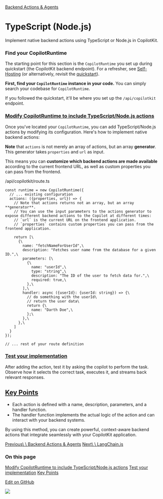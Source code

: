 [Backend Actions & Agents](https://docs.copilotkit.ai/guides/backend-actions)

# TypeScript (Node.js)

Implement native backend actions using TypeScript or Node.js in CopilotKit.

### Find your CopilotRuntime

The starting point for this section is the `CopilotRuntime` you set up during quickstart (the CopilotKit backend endpoint).
For a refresher, see [Self-Hosting](https://docs.copilotkit.ai/guides/self-hosting) (or alternatively, revisit the [quickstart](https://docs.copilotkit.ai/quickstart)).

**First, find your `CopilotRuntime` instance in your code.** You can simply search your codebase for `CopilotRuntime`.

If you followed the quickstart, it'll be where you set up the `/api/copilotkit` endpoint.

### [Modify CopilotRuntime to include TypeScript/Node.js actions](https://docs.copilotkit.ai/guides/backend-actions/typescript-backend-actions\#modify-copilotruntime-to-include-typescriptnodejs-actions)

Once you've located your `CopilotRuntime`, you can add TypeScript/Node.js actions by modifying its configuration. Here's how to implement native backend actions:

**Note** that `actions` is not merely an array of actions, but an array **generator**.
This generator takes `properties` and `url` as input.

This means you can **customize which backend actions are made available** according to the current frontend URL, as well as custom properties you can pass from the frontend.

/api/copilotkit/route.ts

```
const runtime = new CopilotRuntime({
  // ... existing configuration
  actions: ({properties, url}) => {
    // Note that actions returns not an array, but an array **generator**.
    // You can use the input parameters to the actions generator to expose different backend actions to the Copilot at different times:
    // `url` is the current URL on the frontend application.
    // `properties` contains custom properties you can pass from the frontend application.

    return [\
      {\
        name: "fetchNameForUserId",\
        description: "Fetches user name from the database for a given ID.",\
        parameters: [\
          {\
            name: "userId",\
            type: "string",\
            description: "The ID of the user to fetch data for.",\
            required: true,\
          },\
        ],\
        handler: async ({userId}: {userId: string}) => {\
          // do something with the userId\
          // return the user data\
          return {\
            name: "Darth Doe",\
          };\
        },\
      },\
    ]
  }
});

// ... rest of your route definition
```

### [Test your implementation](https://docs.copilotkit.ai/guides/backend-actions/typescript-backend-actions\#test-your-implementation)

After adding the action, test it by asking the copilot to perform the task. Observe how it selects the correct task, executes it, and streams back relevant responses.

## [Key Points](https://docs.copilotkit.ai/guides/backend-actions/typescript-backend-actions\#key-points)

- Each action is defined with a name, description, parameters, and a handler function.
- The handler function implements the actual logic of the action and can interact with your backend systems.

By using this method, you can create powerful, context-aware backend actions that integrate seamlessly with your CopilotKit application.

[Previous\\
\\
Backend Actions & Agents](https://docs.copilotkit.ai/guides/backend-actions) [Next\\
\\
LangChain.js](https://docs.copilotkit.ai/guides/backend-actions/langchain-js-backend-actions)

### On this page

[Modify CopilotRuntime to include TypeScript/Node.js actions](https://docs.copilotkit.ai/guides/backend-actions/typescript-backend-actions#modify-copilotruntime-to-include-typescriptnodejs-actions) [Test your implementation](https://docs.copilotkit.ai/guides/backend-actions/typescript-backend-actions#test-your-implementation) [Key Points](https://docs.copilotkit.ai/guides/backend-actions/typescript-backend-actions#key-points)

[Edit on GitHub](https://github.com/CopilotKit/CopilotKit/blob/main/docs/content/docs/(root)/guides/backend-actions/typescript-backend-actions.mdx)

![](https://static.scarf.sh/a.png?x-pxid=ffc9f65d-0186-4575-b065-61d62ea9d7d3)